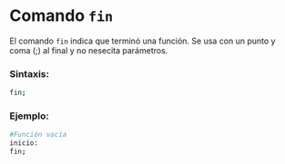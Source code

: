 # Comando ```fin```

El comando ```fin``` indica que terminó una función. Se usa con un punto y coma (;) al final y no nesecita parámetros.

### Sintaxis:
```sh
fin;
```

### Ejemplo:
```sh
#Función vacía
inicio:
fin;
```
